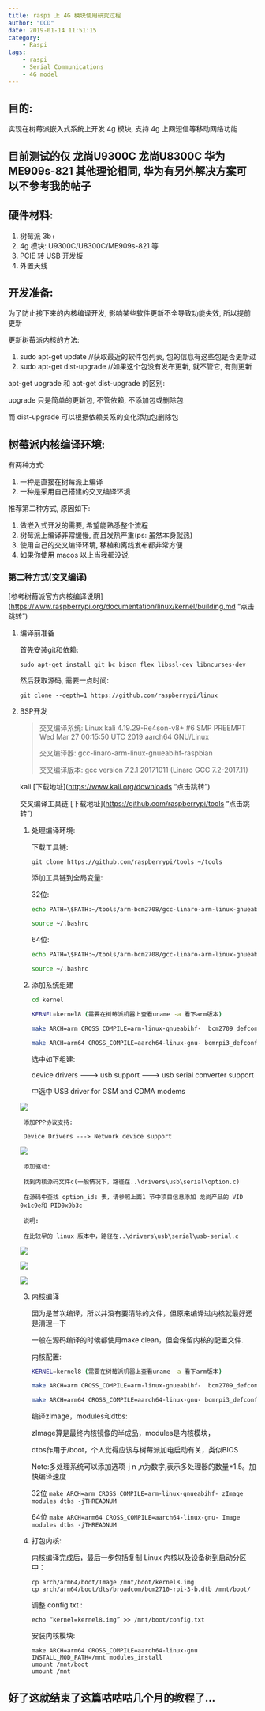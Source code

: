 ```yaml
---
title: raspi 上 4G 模块使用研究过程
author: "OCD"
date: 2019-01-14 11:51:15
category:
    - Raspi
tags:
    - raspi
    - Serial Communications
    - 4G model
---
```


## 目的:
实现在树莓派嵌入式系统上开发 4g 模块, 支持 4g 上网短信等移动网络功能

## 目前测试的仅 龙尚U9300C 龙尚U8300C 华为ME909s-821 其他理论相同, 华为有另外解决方案可以不参考我的帖子

## 硬件材料:
1. 树莓派 3b+
2. 4g 模块: U9300C/U8300C/ME909s-821 等
3. PCIE 转 USB 开发板
4. 外置天线

## 开发准备:
为了防止接下来的内核编译开发, 影响某些软件更新不全导致功能失效, 所以提前更新

更新树莓派内核的方法:
1. sudo apt-get update //获取最近的软件包列表, 包的信息有这些包是否更新过
2. sudo apt-get dist-upgrade //如果这个包没有发布更新, 就不管它, 有则更新

apt-get upgrade 和 apt-get dist-upgrade 的区别:

upgrade 只是简单的更新包, 不管依赖, 不添加包或删除包

而 dist-upgrade 可以根据依赖关系的变化添加包删除包


## 树莓派内核编译环境:
有两种方式: 
1. 一种是直接在树莓派上编译
2. 一种是采用自己搭建的交叉编译环境

推荐第二种方式, 原因如下:
1. 做嵌入式开发的需要, 希望能熟悉整个流程
2. 树莓派上编译非常缓慢, 而且发热严重(ps: 虽然本身就热)
3. 使用自己的交叉编译环境, 移植和离线发布都非常方便
4. 如果你使用 macos 以上当我都没说

### 第二种方式(交叉编译)

[参考树莓派官方内核编译说明](https://www.raspberrypi.org/documentation/linux/kernel/building.md “点击跳转”)

1. 编译前准备

    首先安装git和依赖:

    `sudo apt-get install git bc bison flex libssl-dev libncurses-dev`

    然后获取源码, 需要一点时间:

    `git clone --depth=1 https://github.com/raspberrypi/linux`

2. BSP开发

    >交叉编译系统:  Linux kali 4.19.29-Re4son-v8+ #6 SMP PREEMPT Wed Mar 27 00:15:50 UTC 2019 aarch64 GNU/Linux
    >
    >交叉编译器: gcc-linaro-arm-linux-gnueabihf-raspbian
    >
    >交叉编译版本: gcc version 7.2.1 20171011 (Linaro GCC 7.2-2017.11)

    kali [下载地址](https://www.kali.org/downloads “点击跳转”)

    交叉编译工具链 [下载地址](https://github.com/raspberrypi/tools “点击跳转”)

    1) 处理编译环境:

        下载工具链:
            
        `git clone https://github.com/raspberrypi/tools ~/tools`

        添加工具链到全局变量:

        32位: 
        ``` bash
        echo PATH=\$PATH:~/tools/arm-bcm2708/gcc-linaro-arm-linux-gnueabihf-raspbian/bin >> ~/.bashrc

        source ~/.bashrc
        ```

        64位: 
        ``` bash
        echo PATH=\$PATH:~/tools/arm-bcm2708/gcc-linaro-arm-linux-gnueabihf-raspbian-x64/bin >> ~/.bashrc
        
        source ~/.bashrc
        ```

    2) 添加系统组建

        ``` bash
        cd kernel

        KERNEL=kernel8 (需要在树莓派机器上查看uname -a 看下arm版本)

        make ARCH=arm CROSS_COMPILE=arm-linux-gnueabihf-  bcm2709_defconfig (32位)

        make ARCH=arm64 CROSS_COMPILE=aarch64-linux-gnu- bcmrpi3_defconfig (64位)
        ```

        选中如下组建:
        
        device drivers ---> usb support ---> usb serial converter support 
        
        中选中 USB driver for GSM and CDMA modems

    ![](https://github.com/OCD0711/MyPostImages/raw/master/WX20190628-110326.png)


        添加PPP协议支持:

        Device Drivers ---> Network device support

    ![](https://github.com/OCD0711/MyPostImages/raw/master/WX20190628-110911@2x.png)


        添加驱动:

        找到内核源码文件c(一般情况下，路径在..\drivers\usb\serial\option.c)

        在源码中查找 option_ids 表，请参照上面1 节中项目信息添加 龙尚产品的 VID 0x1c9e和 PID0x9b3c

        说明:

        在比较早的 linux 版本中，路径在..\drivers\usb\serial\usb-serial.c

    ![](https://github.com/OCD0711/MyPostImages/raw/master/WX20190628-111306@2x.png)

    ![](https://github.com/OCD0711/MyPostImages/raw/master/WX20190628-111445@2x.png)

    ![](https://github.com/OCD0711/MyPostImages/raw/master/WX20190628-111435@2x.png)

    3) 内核编译

        因为是首次编译，所以并没有要清除的文件，但原来编译过内核就最好还是清理一下

        一般在源码编译的时候都使用make clean，但会保留内核的配置文件.

        内核配置:

        ``` bash
        KERNEL=kernel8 (需要在树莓派机器上查看uname -a 看下arm版本)
        
        make ARCH=arm CROSS_COMPILE=arm-linux-gnueabihf-  bcm2709_defconfig (32位)

        make ARCH=arm64 CROSS_COMPILE=aarch64-linux-gnu- bcmrpi3_defconfig (64位)
        ```

        编译zImage，modules和dtbs:

        zImage算是最终内核镜像的半成品，modules是内核模块，

        dtbs作用于/boot，个人觉得应该与树莓派加电启动有关，类似BIOS
    
        Note:多处理系统可以添加选项-j n ,n为数字,表示多处理器的数量*1.5。加快编译速度

        32位
        `make ARCH=arm CROSS_COMPILE=arm-linux-gnueabihf- zImage modules dtbs -jTHREADNUM`

        64位
        `make ARCH=arm64 CROSS_COMPILE=aarch64-linux-gnu- Image modules dtbs -jTHREADNUM`


    4) 打包内核:

        内核编译完成后，最后一步包括复制 Linux 内核以及设备树到启动分区中：

        ```
        cp arch/arm64/boot/Image /mnt/boot/kernel8.img
        cp arch/arm64/boot/dts/broadcom/bcm2710-rpi-3-b.dtb /mnt/boot/
        ```

        调整 config.txt :

        ```
        echo “kernel=kernel8.img” >> /mnt/boot/config.txt
        ```

        安装内核模块:

        ```
        make ARCH=arm64 CROSS_COMPILE=aarch64-linux-gnu INSTALL_MOD_PATH=/mnt modules_install
        umount /mnt/boot
        umount /mnt
        ```


## 好了这就结束了这篇咕咕咕几个月的教程了...